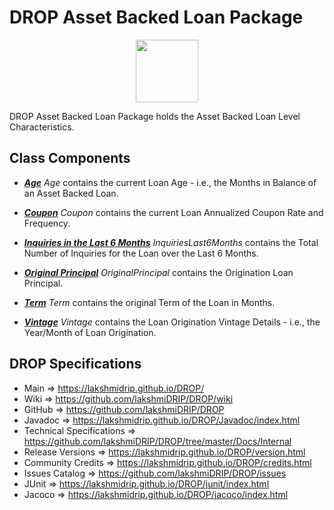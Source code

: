 # DROP Asset Backed Loan Package

<p align="center"><img src="https://github.com/lakshmiDRIP/DROP/blob/master/DRIP_Logo.gif?raw=true" width="100"></p>

DROP Asset Backed Loan Package holds the Asset Backed Loan Level Characteristics.


## Class Components

 * [***Age***](https://github.com/lakshmiDRIP/DROP/tree/master/src/main/java/org/drip/assetbacked/loan/Age.java)
 <i>Age</i> contains the current Loan Age - i.e., the Months in Balance of an Asset Backed Loan.

 * [***Coupon***](https://github.com/lakshmiDRIP/DROP/tree/master/src/main/java/org/drip/assetbacked/loan/Coupon.java)
 <i>Coupon</i> contains the current Loan Annualized Coupon Rate and Frequency.

 * [***Inquiries in the Last 6 Months***](https://github.com/lakshmiDRIP/DROP/tree/master/src/main/java/org/drip/assetbacked/loan/InquiriesLast6Months.java)
 <i>InquiriesLast6Months</i> contains the Total Number of Inquiries for the Loan over the Last 6 Months.

 * [***Original Principal***](https://github.com/lakshmiDRIP/DROP/tree/master/src/main/java/org/drip/assetbacked/loan/OriginalPrincipal.java)
 <i>OriginalPrincipal</i> contains the Origination Loan Principal.

 * [***Term***](https://github.com/lakshmiDRIP/DROP/tree/master/src/main/java/org/drip/assetbacked/loan/Term.java)
 <i>Term</i> contains the original Term of the Loan in Months.

 * [***Vintage***](https://github.com/lakshmiDRIP/DROP/tree/master/src/main/java/org/drip/assetbacked/loan/Vintage.java)
 <i>Vintage</i> contains the Loan Origination Vintage Details - i.e., the Year/Month of Loan Origination.


## DROP Specifications
 * Main                     => https://lakshmidrip.github.io/DROP/
 * Wiki                     => https://github.com/lakshmiDRIP/DROP/wiki
 * GitHub                   => https://github.com/lakshmiDRIP/DROP
 * Javadoc                  => https://lakshmidrip.github.io/DROP/Javadoc/index.html
 * Technical Specifications => https://github.com/lakshmiDRIP/DROP/tree/master/Docs/Internal
 * Release Versions         => https://lakshmidrip.github.io/DROP/version.html
 * Community Credits        => https://lakshmidrip.github.io/DROP/credits.html
 * Issues Catalog           => https://github.com/lakshmiDRIP/DROP/issues
 * JUnit                    => https://lakshmidrip.github.io/DROP/junit/index.html
 * Jacoco                   => https://lakshmidrip.github.io/DROP/jacoco/index.html
